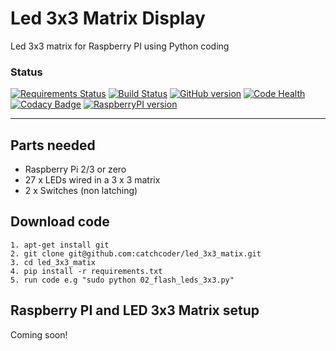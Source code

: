 # Led 3x3 Matrix Display
Led 3x3 matrix for Raspberry PI using Python coding

### Status
[![Requirements Status](https://requires.io/github/catchcoder/led_3x3_matix/requirements.svg?branch=master)](https://requires.io/github/catchcoder/led_3x3_matix/requirements/?branch=master)
[![Build Status](https://travis-ci.org/catchcoder/led_3x3_matix.svg?branch=master)](https://travis-ci.org/catchcoder/led_3x3_matix)
[![GitHub version](https://badge.fury.io/gh/catchcoder%2Fled_3x3_matix.svg)](https://badge.fury.io/gh/catchcoder%2Fled_3x3_matix)
[![Code Health](https://landscape.io/github/catchcoder/led_3x3_matix/master/landscape.svg?style=flat)](https://landscape.io/github/catchcoder/led_3x3_matix/master)
[![Codacy Badge](https://api.codacy.com/project/badge/Grade/ccb938d0676443d791f1f2425d5cc94a)](https://www.codacy.com/app/catchcoder/led_3x3_matix?utm_source=github.com&amp;utm_medium=referral&amp;utm_content=catchcoder/led_3x3_matix&amp;utm_campaign=Badge_Grade)
[![RaspberryPI version](https://img.shields.io/badge/Raspberry%20PI%20-2%2C%203%20and%20Zero-ff69b4.svg)]()

---

## Parts needed

* Raspberry Pi 2/3 or zero
* 27 x LEDs wired in a 3 x 3 matrix
*  2 x Switches (non latching)

## Download code
    1. apt-get install git
    2. git clone git@github.com:catchcoder/led_3x3_matix.git
    3. cd led_3x3_matix
    4. pip install -r requirements.txt
    5. run code e.g "sudo python 02_flash_leds_3x3.py"

## Raspberry PI and LED 3x3 Matrix setup

Coming soon!

